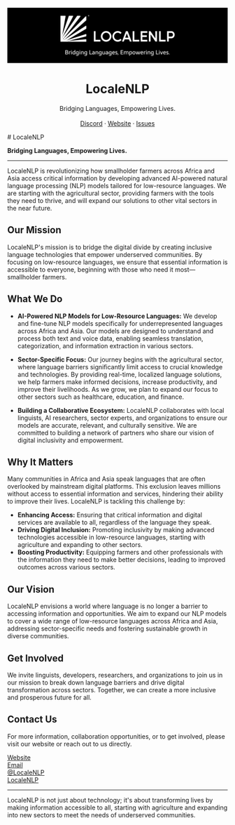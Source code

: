 ![hero](github.png)

<p align="center">
	<h1 align="center"><b>LocaleNLP</b></h1>
<p align="center">
    Bridging Languages, Empowering Lives.
    <br />
    <br />
    <a href="https://localenlp.com/anPiuRx">Discord</a>
    ·
    <a href="https://localenlp.com">Website</a>
    ·
    <a href="https://github.com/LocaleNLP/localenlp/issues">Issues</a>
  </p>
</p>
# LocaleNLP

**Bridging Languages, Empowering Lives.**

---

LocaleNLP is revolutionizing how smallholder farmers across Africa and Asia access critical information by developing advanced AI-powered natural language processing (NLP) models tailored for low-resource languages. We are starting with the agricultural sector, providing farmers with the tools they need to thrive, and will expand our solutions to other vital sectors in the near future.

## Our Mission

LocaleNLP's mission is to bridge the digital divide by creating inclusive language technologies that empower underserved communities. By focusing on low-resource languages, we ensure that essential information is accessible to everyone, beginning with those who need it most—smallholder farmers.

## What We Do

- **AI-Powered NLP Models for Low-Resource Languages:** We develop and fine-tune NLP models specifically for underrepresented languages across Africa and Asia. Our models are designed to understand and process both text and voice data, enabling seamless translation, categorization, and information extraction in various sectors.
  
- **Sector-Specific Focus:** Our journey begins with the agricultural sector, where language barriers significantly limit access to crucial knowledge and technologies. By providing real-time, localized language solutions, we help farmers make informed decisions, increase productivity, and improve their livelihoods. As we grow, we plan to expand our focus to other sectors such as healthcare, education, and finance.

- **Building a Collaborative Ecosystem:** LocaleNLP collaborates with local linguists, AI researchers, sector experts, and organizations to ensure our models are accurate, relevant, and culturally sensitive. We are committed to building a network of partners who share our vision of digital inclusivity and empowerment.

## Why It Matters

Many communities in Africa and Asia speak languages that are often overlooked by mainstream digital platforms. This exclusion leaves millions without access to essential information and services, hindering their ability to improve their lives. LocaleNLP is tackling this challenge by:

- **Enhancing Access:** Ensuring that critical information and digital services are available to all, regardless of the language they speak.
- **Driving Digital Inclusion:** Promoting inclusivity by making advanced technologies accessible in low-resource languages, starting with agriculture and expanding to other sectors.
- **Boosting Productivity:** Equipping farmers and other professionals with the information they need to make better decisions, leading to improved outcomes across various sectors.

## Our Vision

LocaleNLP envisions a world where language is no longer a barrier to accessing information and opportunities. We aim to expand our NLP models to cover a wide range of low-resource languages across Africa and Asia, addressing sector-specific needs and fostering sustainable growth in diverse communities.

## Get Involved

We invite linguists, developers, researchers, and organizations to join us in our mission to break down language barriers and drive digital transformation across sectors. Together, we can create a more inclusive and prosperous future for all.

## Contact Us

For more information, collaboration opportunities, or to get involved, please visit our website or reach out to us directly.

<div style={{ display: 'flex', gap: '10px' }}>
  <a href="http://www.localenlp.com" target="_blank" rel="noopener noreferrer">
    <Mail /> Website
  </a>
  <br/>
      
  <a href="mailto:hello@localenlp.com" target="_blank" rel="noopener noreferrer">
    <Mail /> Email
  </a>
  <br/>
      
  <a href="https://twitter.com/localenlp" target="_blank" rel="noopener noreferrer">
    <Twitter /> @LocaleNLP
  </a>
  <br/>
      
  <a href="https://www.linkedin.com/company/localenlp" target="_blank" rel="noopener noreferrer">
    <LinkedIn /> LocaleNLP
  </a>
</div>

---

LocaleNLP is not just about technology; it's about transforming lives by making information accessible to all, starting with agriculture and expanding into new sectors to meet the needs of underserved communities.

